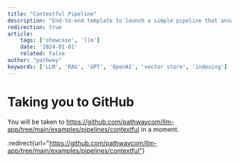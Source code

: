 ```yaml
---
title: "Contextful Pipeline"
description: "End-to-end template to launch a simple pipeline that answers questions based on documents in a given folder."
redirection: true
article:
    tags: ['showcase', 'llm']
    date: '2024-01-01'
    related: false
author: "pathway"
keywords: ['LLM', 'RAG', 'GPT', 'OpenAI', 'vector store', 'indexing']
---
```


# Taking you to GitHub

You will be taken to https://github.com/pathwaycom/llm-app/tree/main/examples/pipelines/contextful in a moment.

:redirect{url="https://github.com/pathwaycom/llm-app/tree/main/examples/pipelines/contextful"}
